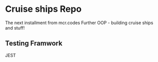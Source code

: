 # Cruise ships Repo

The next installment from mcr.codes
Further OOP - building cruise ships and stuff! 

## Testing Framwork

JEST
